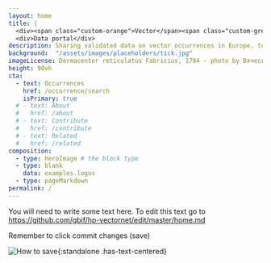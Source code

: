 ```yaml
---
layout: home
title: |
  <div><span class="custom-orange">Vector</span><span class="custom-green">Net</span></div>
  <div>Data portal</div>
description: Sharing validated data on vector occurrences in Europe, to improve preparedness for vector-borne diseases
background:  "/assets/images/placeholders/tick.jpg"
imageLicense: Dermacentor reticulatus Fabricius, 1794 - photo by Вячеслав Юсупов via [iNaturalist](https://www.inaturalist.org/photos/122397460) - License [CC-BY-NC-4](http://creativecommons.org/licenses/by-nc/4.0/)
height: 90vh
cta:
  - text: Occurrences
    href: /occurrence/search
    isPrimary: true
  # - text: About
  #   href: /about
  # - text: Contribute
  #   href: /contribute
  # - text: Related
  #   href: /related
composition:
  - type: heroImage # the block type
  - type: blank
    data: examples.logos
  - type: pageMarkdown
permalink: /
---
```


You will need to write some text here. 
To edit this text go to https://github.com/gbif/hp-vectornet/edit/master/home.md

Remember to click commit changes (save)

![How to save](/assets/images/placeholders/how-to-safe.png){:standalone .has-text-centered}